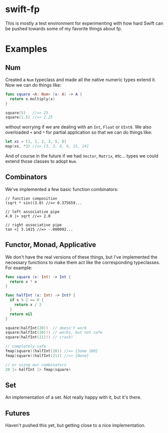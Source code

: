 swift-fp
========

This is mostly a test environment for experimenting with how hard Swift can be pushed towards some of my favorite things about fp.

Examples
========

## Num

Created a `Num` typeclass and made all the native numeric types extend it. Now we can do things like:

```swift
func square <A: Num> (x: A) -> A {
  return x.multiply(x)
}

square(5)   //=> 25
square(1.5) //=> 2.25
```

without worrying if we are dealing with an `Int`, `Float` or `UInt8`. We also overloaded `+` and `*` for partial application so that we can do things like:

```swift
let xs = [1, 1, 2, 3, 5, 8]
map(xs, *3) //=> [3, 3, 6, 9, 15, 24]
```

And of course in the future if we had `Vector`, `Matrix`, etc... types we could extend those classes to adopt `Num`.

## Combinators

We've implemented a few basic function combinators:

```
// function composition
(sqrt * sin)(3.0) //=> 0.375659...

// left associative pipe
4.0 |> sqrt //=> 2.0

// right associative pipe
tan <| 3.1415 //=> -.000092...
```

## Functor, Monad, Applicative

We don't have the real versions of these things, but I've implemented the necessary functions to make them act like the corresponding typeclasses. For example:

```swift
func square (x: Int) -> Int {
  return x * x
}

func halfInt (x: Int) -> Int? {
  if x % 2 == 0 {
    return x / 2
  }
  return nil
}

square(halfInt(20))  // doesn't work
square(halfInt(20)!) // works, but not safe
square(halfInt(21)!) // crash!

// completely safe
fmap(square)(halfInt(20)) //=> {Some 100}
fmap(square)(halfInt(21)) //=> {None}

// or using our combinators
20 |> halfInt |> fmap(square)
```

## Set

An implementation of a set. Not really happy with it, but it's there.

## Futures

Haven't pushed this yet, but getting close to a nice implementation.




